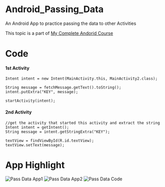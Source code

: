 # Android_Passing_Data
An Android App to practice passing the data to other Activities

This topic is a part of [My Complete Andorid Course](https://github.com/ananddasani/Android_Apps)


# Code

#### 1st Activity 
```
Intent intent = new Intent(MainActivity.this, MainActivity2.class);

String message = fetchMessage.getText().toString();
intent.putExtra("KEY", message);

startActivity(intent);
```

#### 2nd Activity 
```
//get the activity that started this activity and extract the string
Intent intent = getIntent();
String message = intent.getStringExtra("KEY");

textView = findViewById(R.id.textView);
textView.setText(message);
```

# App Highlight

![Pass Data App1](https://user-images.githubusercontent.com/74413402/192092887-2f9f48b3-10b1-4673-a72c-3b0471624f8e.png)
![Pass Data App2](https://user-images.githubusercontent.com/74413402/192092889-1164dabb-42e2-471c-9f66-b75c66f29277.png)
![Pass Data Code](https://user-images.githubusercontent.com/74413402/192092890-a66a25f4-318e-4165-ba88-c6809210f3e7.png)
